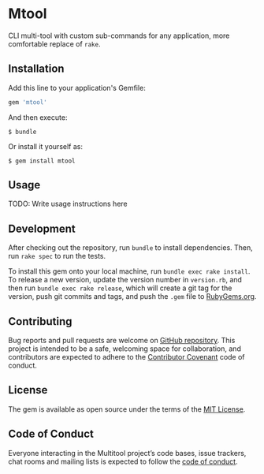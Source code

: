 # Mtool

CLI multi-tool with custom sub-commands for any application,
more comfortable replace of `rake`.

## Installation

Add this line to your application's Gemfile:

```ruby
gem 'mtool'
```

And then execute:

```
$ bundle
```

Or install it yourself as:

```
$ gem install mtool
```

## Usage

TODO: Write usage instructions here

## Development

After checking out the repository, run `bundle` to install dependencies.
Then, run `rake spec` to run the tests.

To install this gem onto your local machine, run `bundle exec rake install`.
To release a new version, update the version number in `version.rb`,
and then run `bundle exec rake release`, which will create a git tag
for the version, push git commits and tags, and push the `.gem` file
to [RubyGems.org](https://rubygems.org).

## Contributing

Bug reports and pull requests are welcome on
[GitHub repository](https://github.com/AlexWayfer/mtool).
This project is intended to be a safe, welcoming space for collaboration,
and contributors are expected to adhere to the
[Contributor Covenant](http://contributor-covenant.org) code of conduct.

## License

The gem is available as open source under the terms of the
[MIT License](https://opensource.org/licenses/MIT).

## Code of Conduct

Everyone interacting in the Multitool project’s code bases, issue trackers,
chat rooms and mailing lists is expected to follow the
[code of conduct](https://github.com/AlexWayfer/mtool/blob/master/CODE_OF_CONDUCT.md).
